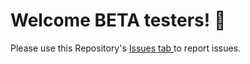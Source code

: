 # Welcome BETA testers! 👋

Please use this Repository's <a href="https://github.com/pro2store/Pro2Store/issues"> Issues tab </a> to report issues.
